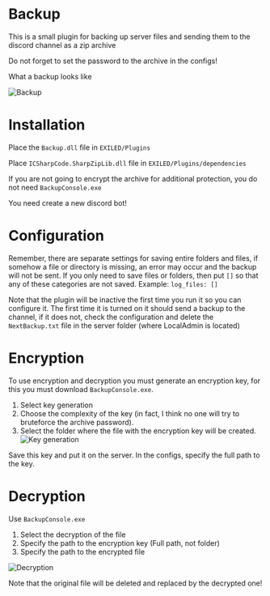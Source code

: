 # Backup
This is a small plugin for backing up server files and sending them to the discord channel as a zip archive

Do not forget to set the password to the archive in the configs!

What a backup looks like

![Backup](https://cdn.discordapp.com/attachments/901753786895310888/1260178997938098196/image.png?ex=668e60a6&is=668d0f26&hm=2dadb6823c2af629a6396c7455e29239269c15f165fde0476f3f24acd0c1b783&)

# Installation
Place the `Backup.dll` file in `EXILED/Plugins`

Place `ICSharpCode.SharpZipLib.dll` file in `EXILED/Plugins/dependencies`

If you are not going to encrypt the archive for additional protection, you do not need `BackupConsole.exe`

You need create a new discord bot!
# Configuration
Remember, there are separate settings for saving entire folders and files, if somehow a file or directory is missing, an error may occur and the backup will not be sent. If you only need to save files or folders, then put `[]` so that any of these categories are not saved. Example: `log_files: []`

Note that the plugin will be inactive the first time you run it so you can configure it. The first time it is turned on it should send a backup to the channel, if it does not, check the configuration and delete the `NextBackup.txt` file in the server folder (where LocalAdmin is located)

# Encryption
To use encryption and decryption you must generate an encryption key, for this you must download `BackupConsole.exe`.
1. Select key generation
2. Choose the complexity of the key (in fact, I think no one will try to bruteforce the archive password).
3. Select the folder where the file with the encryption key will be created.
![Key generation](https://cdn.discordapp.com/attachments/901753786895310888/1260174583881928774/image.png?ex=668e5c89&is=668d0b09&hm=37baf9d1166f1b52cdf91e7317068ace3ff4b2238551694f47d11a6f0a1a01df&)

Save this key and put it on the server. In the configs, specify the full path to the key.

# Decryption
Use `BackupConsole.exe`
1. Select the decryption of the file
2. Specify the path to the encryption key (Full path, not folder)
3. Specify the path to the encrypted file

![Decryption](https://cdn.discordapp.com/attachments/901753786895310888/1260177746030624778/image.png?ex=668e5f7b&is=668d0dfb&hm=3c3b0ab1e73598c498668bc04cbd8a397ec02e0d7bcf31b73d4c77012ac658bd&)

Note that the original file will be deleted and replaced by the decrypted one!
